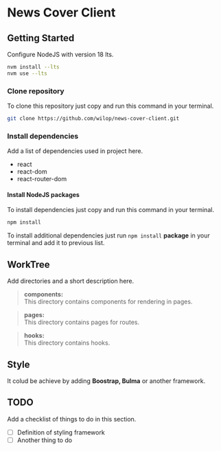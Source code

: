 # News Cover Client

## Getting Started

Configure NodeJS with version 18 lts.

``` bash
nvm install --lts
nvm use --lts
```
### Clone repository
To clone this repository just copy and run this command in your terminal.
``` bash
git clone https://github.com/wilop/news-cover-client.git
```

### Install dependencies
Add a list of dependencies used in project here.
* react
* react-dom
* react-router-dom

#### Install NodeJS packages
To install dependencies just copy and run this command in your terminal.

```bash
npm install
```
To install additional dependencies just run `npm install` __package__ in your terminal and add it to previous list.

## WorkTree 
Add directories and a short description here.

> **components:**  
This directory contains components for rendering in pages.
        
> **pages:**  
This directory contains pages for routes.

>**hooks:**  
This directory contains hooks.

## Style
It colud be achieve by adding **Boostrap, Bulma**  or another framework. 

## TODO
Add a checklist of things to do in this section.  

- [ ] Definition of styling framework
- [ ] Another thing to do

